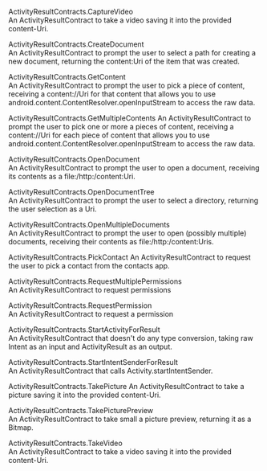 ActivityResultContracts.CaptureVideo	
An ActivityResultContract to take a video saving it into the provided content-Uri.

ActivityResultContracts.CreateDocument	
An ActivityResultContract to prompt the user to select a path for creating a new document, returning the content:Uri of the item that was created.

ActivityResultContracts.GetContent	
An ActivityResultContract to prompt the user to pick a piece of content, receiving a content://Uri for that content that allows you to use android.content.ContentResolver.openInputStream to access the raw data.

ActivityResultContracts.GetMultipleContents	
An ActivityResultContract to prompt the user to pick one or more a pieces of content, receiving a content://Uri for each piece of content that allows you to use android.content.ContentResolver.openInputStream to access the raw data.

ActivityResultContracts.OpenDocument	
An ActivityResultContract to prompt the user to open a document, receiving its contents as a file:/http:/content:Uri.

ActivityResultContracts.OpenDocumentTree	
An ActivityResultContract to prompt the user to select a directory, returning the user selection as a Uri.

ActivityResultContracts.OpenMultipleDocuments	
An ActivityResultContract to prompt the user to open (possibly multiple) documents, receiving their contents as file:/http:/content:Uris.

ActivityResultContracts.PickContact	
An ActivityResultContract to request the user to pick a contact from the contacts app.

ActivityResultContracts.RequestMultiplePermissions	
An ActivityResultContract to request permissions

ActivityResultContracts.RequestPermission	
An ActivityResultContract to request a permission

ActivityResultContracts.StartActivityForResult	
An ActivityResultContract that doesn't do any type conversion, taking raw Intent as an input and ActivityResult as an output.

ActivityResultContracts.StartIntentSenderForResult	
An ActivityResultContract that calls Activity.startIntentSender.

ActivityResultContracts.TakePicture	
An ActivityResultContract to take a picture saving it into the provided content-Uri.

ActivityResultContracts.TakePicturePreview	
An ActivityResultContract to take small a picture preview, returning it as a Bitmap.

ActivityResultContracts.TakeVideo	
An ActivityResultContract to take a video saving it into the provided content-Uri.